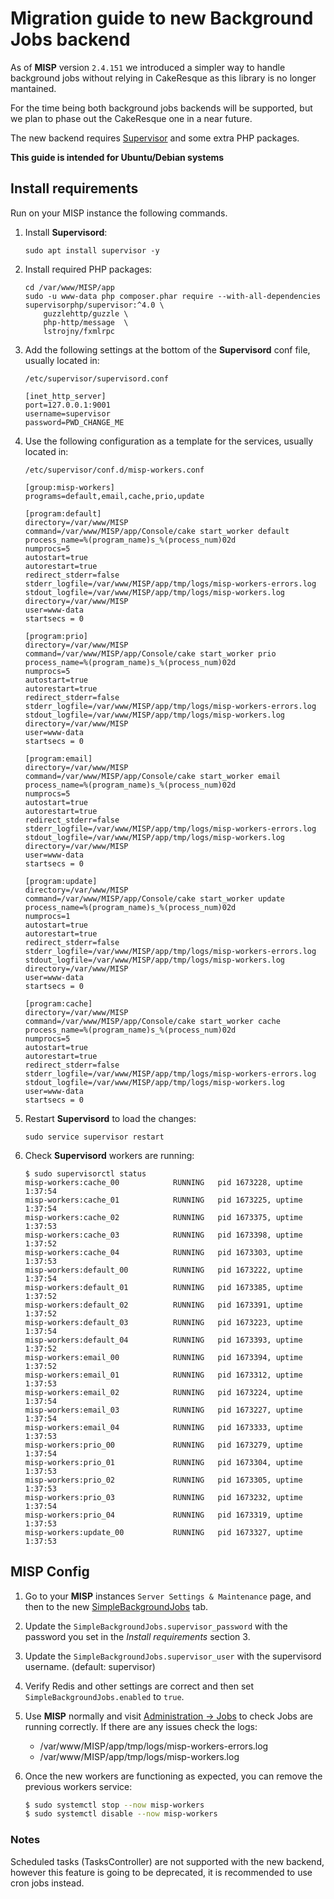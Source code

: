 # Migration guide to new Background Jobs backend
As of **MISP** version `2.4.151` we introduced a simpler way to handle background jobs without relying in CakeResque as this library is no longer mantained.

For the time being both background jobs backends will be supported, but we plan to phase out the CakeResque one in a near future.

The new backend requires [Supervisor](http://supervisord.org/) and some extra PHP packages.

**This guide is intended for Ubuntu/Debian systems**

## Install requirements
Run on your MISP instance the following commands.

1. Install **Supervisord**:
    ```
    sudo apt install supervisor -y
    ```


2. Install required PHP packages:
    ```
    cd /var/www/MISP/app
    sudo -u www-data php composer.phar require --with-all-dependencies supervisorphp/supervisor:^4.0 \
        guzzlehttp/guzzle \
        php-http/message  \
        lstrojny/fxmlrpc
    ```

3. Add the following settings at the bottom of the **Supervisord** conf file, usually located in:

    `/etc/supervisor/supervisord.conf`
    ```
    [inet_http_server]
    port=127.0.0.1:9001
    username=supervisor
    password=PWD_CHANGE_ME
    ```

4. Use the following configuration as a template for the services, usually located in:

    `/etc/supervisor/conf.d/misp-workers.conf`
    ```
    [group:misp-workers]
    programs=default,email,cache,prio,update

    [program:default]
    directory=/var/www/MISP
    command=/var/www/MISP/app/Console/cake start_worker default
    process_name=%(program_name)s_%(process_num)02d
    numprocs=5
    autostart=true
    autorestart=true
    redirect_stderr=false
    stderr_logfile=/var/www/MISP/app/tmp/logs/misp-workers-errors.log
    stdout_logfile=/var/www/MISP/app/tmp/logs/misp-workers.log
    directory=/var/www/MISP
    user=www-data
    startsecs = 0

    [program:prio]
    directory=/var/www/MISP
    command=/var/www/MISP/app/Console/cake start_worker prio
    process_name=%(program_name)s_%(process_num)02d
    numprocs=5
    autostart=true
    autorestart=true
    redirect_stderr=false
    stderr_logfile=/var/www/MISP/app/tmp/logs/misp-workers-errors.log
    stdout_logfile=/var/www/MISP/app/tmp/logs/misp-workers.log
    directory=/var/www/MISP
    user=www-data
    startsecs = 0

    [program:email]
    directory=/var/www/MISP
    command=/var/www/MISP/app/Console/cake start_worker email
    process_name=%(program_name)s_%(process_num)02d
    numprocs=5
    autostart=true
    autorestart=true
    redirect_stderr=false
    stderr_logfile=/var/www/MISP/app/tmp/logs/misp-workers-errors.log
    stdout_logfile=/var/www/MISP/app/tmp/logs/misp-workers.log
    directory=/var/www/MISP
    user=www-data
    startsecs = 0

    [program:update]
    directory=/var/www/MISP
    command=/var/www/MISP/app/Console/cake start_worker update
    process_name=%(program_name)s_%(process_num)02d
    numprocs=1
    autostart=true
    autorestart=true
    redirect_stderr=false
    stderr_logfile=/var/www/MISP/app/tmp/logs/misp-workers-errors.log
    stdout_logfile=/var/www/MISP/app/tmp/logs/misp-workers.log
    directory=/var/www/MISP
    user=www-data
    startsecs = 0

    [program:cache]
    directory=/var/www/MISP
    command=/var/www/MISP/app/Console/cake start_worker cache
    process_name=%(program_name)s_%(process_num)02d
    numprocs=5
    autostart=true
    autorestart=true
    redirect_stderr=false
    stderr_logfile=/var/www/MISP/app/tmp/logs/misp-workers-errors.log
    stdout_logfile=/var/www/MISP/app/tmp/logs/misp-workers.log
    user=www-data
    startsecs = 0
    ```

5. Restart **Supervisord** to load the changes:
    ```
    sudo service supervisor restart
    ```

6. Check **Supervisord** workers are running:
    ```
    $ sudo supervisorctl status
    misp-workers:cache_00            RUNNING   pid 1673228, uptime 1:37:54
    misp-workers:cache_01            RUNNING   pid 1673225, uptime 1:37:54
    misp-workers:cache_02            RUNNING   pid 1673375, uptime 1:37:53
    misp-workers:cache_03            RUNNING   pid 1673398, uptime 1:37:52
    misp-workers:cache_04            RUNNING   pid 1673303, uptime 1:37:53
    misp-workers:default_00          RUNNING   pid 1673222, uptime 1:37:54
    misp-workers:default_01          RUNNING   pid 1673385, uptime 1:37:52
    misp-workers:default_02          RUNNING   pid 1673391, uptime 1:37:52
    misp-workers:default_03          RUNNING   pid 1673223, uptime 1:37:54
    misp-workers:default_04          RUNNING   pid 1673393, uptime 1:37:52
    misp-workers:email_00            RUNNING   pid 1673394, uptime 1:37:52
    misp-workers:email_01            RUNNING   pid 1673312, uptime 1:37:53
    misp-workers:email_02            RUNNING   pid 1673224, uptime 1:37:54
    misp-workers:email_03            RUNNING   pid 1673227, uptime 1:37:54
    misp-workers:email_04            RUNNING   pid 1673333, uptime 1:37:53
    misp-workers:prio_00             RUNNING   pid 1673279, uptime 1:37:54
    misp-workers:prio_01             RUNNING   pid 1673304, uptime 1:37:53
    misp-workers:prio_02             RUNNING   pid 1673305, uptime 1:37:53
    misp-workers:prio_03             RUNNING   pid 1673232, uptime 1:37:54
    misp-workers:prio_04             RUNNING   pid 1673319, uptime 1:37:53
    misp-workers:update_00           RUNNING   pid 1673327, uptime 1:37:53
    ```

## MISP Config
1. Go to your **MISP** instances `Server Settings & Maintenance` page, and then to the new [SimpleBackgroundJobs]((https://localhost/servers/serverSettings/SimpleBackgroundJobs)) tab.

2. Update the `SimpleBackgroundJobs.supervisor_password` with the password you set in the _Install requirements_ section 3.

3. Update the `SimpleBackgroundJobs.supervisor_user` with the supervisord username. (default: supervisor)

4. Verify Redis and other settings are correct and then set `SimpleBackgroundJobs.enabled` to `true`.

5. Use **MISP** normally and visit [Administration -> Jobs](/jobs/index) to check Jobs are running correctly. 
    If there are any issues check the logs:
    * /var/www/MISP/app/tmp/logs/misp-workers-errors.log
    * /var/www/MISP/app/tmp/logs/misp-workers.log

5. Once the new workers are functioning as expected, you can remove the previous workers service:
    ```bash
    $ sudo systemctl stop --now misp-workers
    $ sudo systemctl disable --now misp-workers
    ```

### Notes
Scheduled tasks (TasksController) are not supported with the new backend, however this feature is going to be deprecated, it is recommended to use cron jobs instead.
